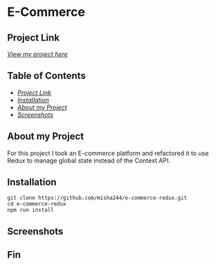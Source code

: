 # E-Commerce

## Project Link

[_View my project here_](https://cryptic-meadow-43153.herokuapp.com/)

## Table of Contents

- [_Project Link_](#project-link)
- [_Installation_](#installation)
- [_About my Project_](#about-my-project)
- [_Screenshots_](#screenshots)

## About my Project

For this project I took an E-commerce platform and refactored it to use Redux to manage global state instead of the Context API.

## Installation

```
git clone https://github.com/misha244/e-commerce-redux.git
cd e-commerce-redux
npm run install
```

## Screenshots

## Fin
